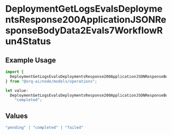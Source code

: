 # DeploymentGetLogsEvalsDeploymentsResponse200ApplicationJSONResponseBodyData2Evals7WorkflowRun4Status

## Example Usage

```typescript
import {
  DeploymentGetLogsEvalsDeploymentsResponse200ApplicationJSONResponseBodyData2Evals7WorkflowRun4Status,
} from "@orq-ai/node/models/operations";

let value:
  DeploymentGetLogsEvalsDeploymentsResponse200ApplicationJSONResponseBodyData2Evals7WorkflowRun4Status =
    "completed";
```

## Values

```typescript
"pending" | "completed" | "failed"
```